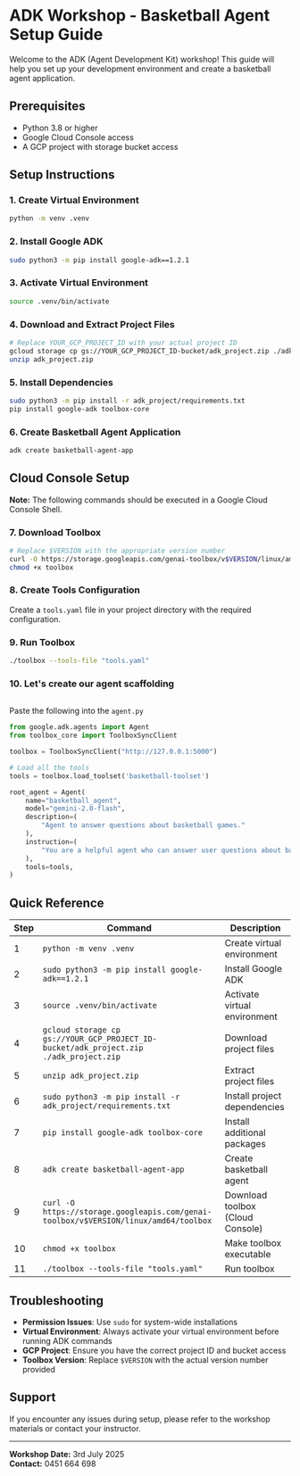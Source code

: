 # ADK Workshop - Basketball Agent Setup Guide

Welcome to the ADK (Agent Development Kit) workshop! This guide will help you set up your development environment and create a basketball agent application.

## Prerequisites

- Python 3.8 or higher
- Google Cloud Console access
- A GCP project with storage bucket access

## Setup Instructions

### 1. Create Virtual Environment

```bash
python -m venv .venv
```

### 2. Install Google ADK

```bash
sudo python3 -m pip install google-adk==1.2.1
```

### 3. Activate Virtual Environment

```bash
source .venv/bin/activate
```

### 4. Download and Extract Project Files

```bash
# Replace YOUR_GCP_PROJECT_ID with your actual project ID
gcloud storage cp gs://YOUR_GCP_PROJECT_ID-bucket/adk_project.zip ./adk_project.zip
unzip adk_project.zip
```

### 5. Install Dependencies

```bash
sudo python3 -m pip install -r adk_project/requirements.txt
pip install google-adk toolbox-core
```

### 6. Create Basketball Agent Application

```bash
adk create basketball-agent-app
```

## Cloud Console Setup

**Note:** The following commands should be executed in a Google Cloud Console Shell.

### 7. Download Toolbox

```bash
# Replace $VERSION with the appropriate version number
curl -O https://storage.googleapis.com/genai-toolbox/v$VERSION/linux/amd64/toolbox
chmod +x toolbox
```

### 8. Create Tools Configuration

Create a `tools.yaml` file in your project directory with the required configuration.

### 9. Run Toolbox

```bash
./toolbox --tools-file "tools.yaml"
```


### 10. Let's create our agent scaffolding

```bash

```

Paste the following into the `agent.py`

```python
from google.adk.agents import Agent
from toolbox_core import ToolboxSyncClient

toolbox = ToolboxSyncClient("http://127.0.0.1:5000")

# Load all the tools
tools = toolbox.load_toolset('basketball-toolset')

root_agent = Agent(
    name="basketball_agent",
    model="gemini-2.0-flash",
    description=(
        "Agent to answer questions about basketball games."
    ),
    instruction=(
        "You are a helpful agent who can answer user questions about basketball games."
    ),
    tools=tools,
)
```

## Quick Reference

| Step | Command | Description |
|------|---------|-------------|
| 1 | `python -m venv .venv` | Create virtual environment |
| 2 | `sudo python3 -m pip install google-adk==1.2.1` | Install Google ADK |
| 3 | `source .venv/bin/activate` | Activate virtual environment |
| 4 | `gcloud storage cp gs://YOUR_GCP_PROJECT_ID-bucket/adk_project.zip ./adk_project.zip` | Download project files |
| 5 | `unzip adk_project.zip` | Extract project files |
| 6 | `sudo python3 -m pip install -r adk_project/requirements.txt` | Install project dependencies |
| 7 | `pip install google-adk toolbox-core` | Install additional packages |
| 8 | `adk create basketball-agent-app` | Create basketball agent |
| 9 | `curl -O https://storage.googleapis.com/genai-toolbox/v$VERSION/linux/amd64/toolbox` | Download toolbox (Cloud Console) |
| 10 | `chmod +x toolbox` | Make toolbox executable |
| 11 | `./toolbox --tools-file "tools.yaml"` | Run toolbox |

## Troubleshooting

- **Permission Issues**: Use `sudo` for system-wide installations
- **Virtual Environment**: Always activate your virtual environment before running ADK commands
- **GCP Project**: Ensure you have the correct project ID and bucket access
- **Toolbox Version**: Replace `$VERSION` with the actual version number provided

## Support

If you encounter any issues during setup, please refer to the workshop materials or contact your instructor.

---

**Workshop Date:** 3rd July 2025  
**Contact:** 0451 664 698

